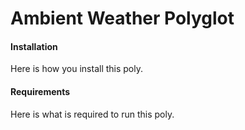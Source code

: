 # Ambient Weather Polyglot

#### Installation

Here is how you install this poly.

#### Requirements

Here is what is required to run this poly.
